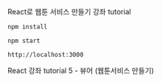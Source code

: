React로 웹툰 서비스 만들기 강좌 tutorial

```
npm install 

npm start

http://localhost:3000

```

React 강좌 tutorial 5 - 뷰어 (웹툰서비스 만들기)